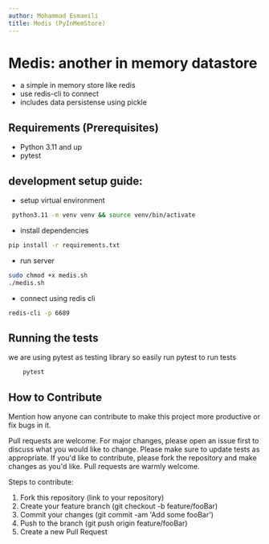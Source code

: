 ```yaml
---
author: Mohammad Esmaeili
title: Medis (PyInMemStore)
---
```


# Medis: another in memory datastore

-   a simple in memory store like redis
-   use redis-cli to connect
-   includes data persistense using pickle

## Requirements  (Prerequisites)
* Python 3.11 and up 
* pytest

## development setup guide:

-   setup virtual environment
```bash
 python3.11 -m venv venv && source venv/bin/activate
```

- install dependencies
```bash
pip install -r requirements.txt
```
- run server 
```bash
sudo chmod +x medis.sh
./medis.sh
```

- connect using redis cli
```bash
redis-cli -p 6689
```

## Running the tests
we are using pytest as testing library so easily run pytest to run tests
```bash 
    pytest
```


## How to Contribute
Mention how anyone can contribute to make this project more productive or fix bugs in it.  

Pull requests are welcome. For major changes, please open an issue first to discuss what you would like to change. Please make sure to update tests as appropriate. If you'd like to contribute, please fork the repository and make changes as you'd like. Pull requests are warmly welcome.

Steps to contribute:
1. Fork this repository (link to your repository)
2. Create your feature branch (git checkout -b feature/fooBar)
3. Commit your changes (git commit -am 'Add some fooBar')
4. Push to the branch (git push origin feature/fooBar)
5. Create a new Pull Request